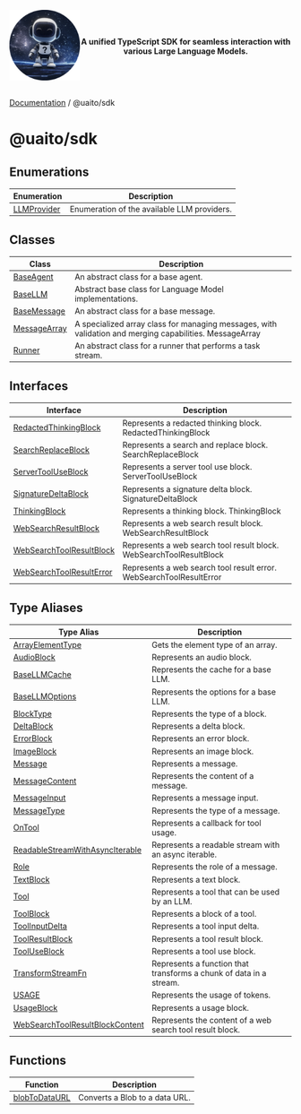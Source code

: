 <div style="display:flex; align-items:center;">
<p align="center">
  <img src="../UAITO.png" alt="UAITO Logo" width="200"/>
</p>

<p align="center">
  <strong>A unified TypeScript SDK for seamless interaction with various Large Language Models.</strong>
</p>
</div>

[Documentation](README.md) / @uaito/sdk

# @uaito/sdk

## Enumerations

| Enumeration | Description |
| ------ | ------ |
| [LLMProvider](@uaito.sdk.Enumeration.LLMProvider.md) | Enumeration of the available LLM providers. |

## Classes

| Class | Description |
| ------ | ------ |
| [BaseAgent](@uaito.sdk.Class.BaseAgent.md) | An abstract class for a base agent. |
| [BaseLLM](@uaito.sdk.Class.BaseLLM.md) | Abstract base class for Language Model implementations. |
| [BaseMessage](@uaito.sdk.Class.BaseMessage.md) | An abstract class for a base message. |
| [MessageArray](@uaito.sdk.Class.MessageArray.md) | A specialized array class for managing messages, with validation and merging capabilities. MessageArray |
| [Runner](@uaito.sdk.Class.Runner.md) | An abstract class for a runner that performs a task stream. |

## Interfaces

| Interface | Description |
| ------ | ------ |
| [RedactedThinkingBlock](@uaito.sdk.Interface.RedactedThinkingBlock.md) | Represents a redacted thinking block. RedactedThinkingBlock |
| [SearchReplaceBlock](@uaito.sdk.Interface.SearchReplaceBlock.md) | Represents a search and replace block. SearchReplaceBlock |
| [ServerToolUseBlock](@uaito.sdk.Interface.ServerToolUseBlock.md) | Represents a server tool use block. ServerToolUseBlock |
| [SignatureDeltaBlock](@uaito.sdk.Interface.SignatureDeltaBlock.md) | Represents a signature delta block. SignatureDeltaBlock |
| [ThinkingBlock](@uaito.sdk.Interface.ThinkingBlock.md) | Represents a thinking block. ThinkingBlock |
| [WebSearchResultBlock](@uaito.sdk.Interface.WebSearchResultBlock.md) | Represents a web search result block. WebSearchResultBlock |
| [WebSearchToolResultBlock](@uaito.sdk.Interface.WebSearchToolResultBlock.md) | Represents a web search tool result block. WebSearchToolResultBlock |
| [WebSearchToolResultError](@uaito.sdk.Interface.WebSearchToolResultError.md) | Represents a web search tool result error. WebSearchToolResultError |

## Type Aliases

| Type Alias | Description |
| ------ | ------ |
| [ArrayElementType](@uaito.sdk.TypeAlias.ArrayElementType.md) | Gets the element type of an array. |
| [AudioBlock](@uaito.sdk.TypeAlias.AudioBlock.md) | Represents an audio block. |
| [BaseLLMCache](@uaito.sdk.TypeAlias.BaseLLMCache.md) | Represents the cache for a base LLM. |
| [BaseLLMOptions](@uaito.sdk.TypeAlias.BaseLLMOptions.md) | Represents the options for a base LLM. |
| [BlockType](@uaito.sdk.TypeAlias.BlockType.md) | Represents the type of a block. |
| [DeltaBlock](@uaito.sdk.TypeAlias.DeltaBlock.md) | Represents a delta block. |
| [ErrorBlock](@uaito.sdk.TypeAlias.ErrorBlock.md) | Represents an error block. |
| [ImageBlock](@uaito.sdk.TypeAlias.ImageBlock.md) | Represents an image block. |
| [Message](@uaito.sdk.TypeAlias.Message.md) | Represents a message. |
| [MessageContent](@uaito.sdk.TypeAlias.MessageContent.md) | Represents the content of a message. |
| [MessageInput](@uaito.sdk.TypeAlias.MessageInput.md) | Represents a message input. |
| [MessageType](@uaito.sdk.TypeAlias.MessageType.md) | Represents the type of a message. |
| [OnTool](@uaito.sdk.TypeAlias.OnTool.md) | Represents a callback for tool usage. |
| [ReadableStreamWithAsyncIterable](@uaito.sdk.TypeAlias.ReadableStreamWithAsyncIterable.md) | Represents a readable stream with an async iterable. |
| [Role](@uaito.sdk.TypeAlias.Role.md) | Represents the role of a message. |
| [TextBlock](@uaito.sdk.TypeAlias.TextBlock.md) | Represents a text block. |
| [Tool](@uaito.sdk.TypeAlias.Tool.md) | Represents a tool that can be used by an LLM. |
| [ToolBlock](@uaito.sdk.TypeAlias.ToolBlock.md) | Represents a block of a tool. |
| [ToolInputDelta](@uaito.sdk.TypeAlias.ToolInputDelta.md) | Represents a tool input delta. |
| [ToolResultBlock](@uaito.sdk.TypeAlias.ToolResultBlock.md) | Represents a tool result block. |
| [ToolUseBlock](@uaito.sdk.TypeAlias.ToolUseBlock.md) | Represents a tool use block. |
| [TransformStreamFn](@uaito.sdk.TypeAlias.TransformStreamFn.md) | Represents a function that transforms a chunk of data in a stream. |
| [USAGE](@uaito.sdk.TypeAlias.USAGE.md) | Represents the usage of tokens. |
| [UsageBlock](@uaito.sdk.TypeAlias.UsageBlock.md) | Represents a usage block. |
| [WebSearchToolResultBlockContent](@uaito.sdk.TypeAlias.WebSearchToolResultBlockContent.md) | Represents the content of a web search tool result block. |

## Functions

| Function | Description |
| ------ | ------ |
| [blobToDataURL](@uaito.sdk.Function.blobToDataURL.md) | Converts a Blob to a data URL. |
